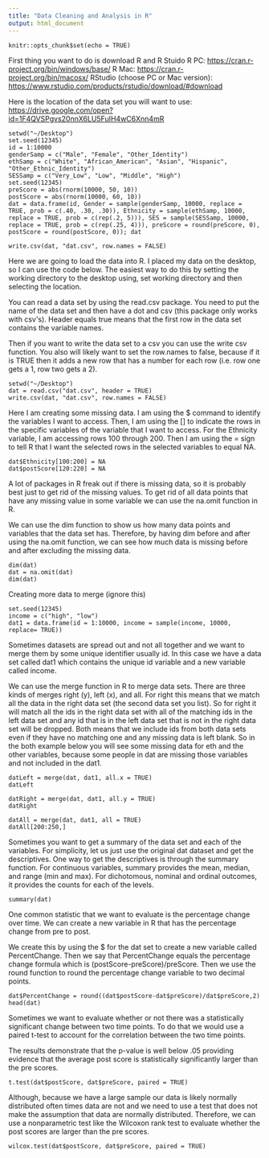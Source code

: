 ```yaml
---
title: "Data Cleaning and Analysis in R"
output: html_document
---
```


```{r setup, include=FALSE}
knitr::opts_chunk$set(echo = TRUE)
```
First thing you want to do is download R and R Stuido
R PC: https://cran.r-project.org/bin/windows/base/
R Mac: https://cran.r-project.org/bin/macosx/
RStudio (choose PC or Mac version): https://www.rstudio.com/products/rstudio/download/#download 

Here is the location of the data set you will want to use: https://drive.google.com/open?id=1F4QVSPgvs20nnX6LU5FuIH4wC6Xnn4mR
```{r message=FALSE, warning=FALSE, include=FALSE}
setwd("~/Desktop")
set.seed(12345)
id = 1:10000
genderSamp = c("Male", "Female", "Other_Identity")
ethSamp = c("White", "African_American", "Asian", "Hispanic", "Other_Ethnic_Identity")
SESSamp = c("Very_Low", "Low", "Middle", "High")
set.seed(12345)
preScore = abs(rnorm(10000, 50, 10))
postScore = abs(rnorm(10000, 60, 10))
dat = data.frame(id, Gender = sample(genderSamp, 10000, replace = TRUE, prob = c(.40, .30, .30)), Ethnicity = sample(ethSamp, 10000, replace = TRUE, prob = c(rep(.2, 5))), SES = sample(SESSamp, 10000, replace = TRUE, prob = c(rep(.25, 4))), preScore = round(preScore, 0), postScore = round(postScore, 0)); dat

write.csv(dat, "dat.csv", row.names = FALSE)
```
Here we are going to load the data into R.  I placed my data on the desktop, so I can use the code below.  The easiest way to do this by setting the working directory to the desktop using, set working directory and then selecting the location.  

You can read a data set by using the read.csv package.  You need to put the name of the data set and then have a dot and csv (this package only works with csv's).  Header equals true means that the first row in the data set contains the variable names.  

Then if you want to write the data set to a csv you can use the write csv function. You also will likely want to set the row.names to false, because if it is TRUE then it adds a new row that has a number for each row (i.e. row one gets a 1, row two gets a 2).
```{r warning=FALSE}
setwd("~/Desktop")
dat = read.csv("dat.csv", header = TRUE)
write.csv(dat, "dat.csv", row.names = FALSE)
```
Here I am creating some missing data.  I am using the $ command to identify the variables I want to access.  Then, I am using the [] to indicate the rows in the specific variables of the variable that I want to access.  For the Ethnicity variable, I am accessing rows 100 through 200.  Then I am using the = sign to tell R that I want the selected rows in the selected variables to equal NA. 
```{r warning=FALSE}
dat$Ethnicity[100:200] = NA
dat$postScore[120:220] = NA
```
A lot of packages in R freak out if there is missing data, so it is probably best just to get rid of the missing values.  To get rid of all data points that have any missing value in some variable we can use the na.omit function in R.  

We can use the dim function to show us how many data points and variables that the data set has.  Therefore, by having dim before and after using the na.omit function, we can see how much data is missing before and after excluding the missing data.
```{r warning=FALSE}
dim(dat)
dat = na.omit(dat)
dim(dat)
```
Creating more data to merge (ignore this)
```{r warning=FALSE}
set.seed(12345)
income = c("high", "low")
dat1 = data.frame(id = 1:10000, income = sample(income, 10000, replace= TRUE))

```
Sometimes datasets are spread out and not all together and we want to merge them by some unique identifier usually id.  In this case we have a data set called dat1 which contains the unique id variable and a new variable called income.

We can use the merge function in R to merge data sets.  There are three kinds of merges right (y), left (x), and all.  For right this means that we match all the data in the right data set (the second data set you list).  So for right it will match all the ids in the right data set with all of the matching ids in the left data set and any id that is in the left data set that is not in the right data set will be dropped.  Both means that we include ids from both data sets even if they have no matching one and any missing data is left blank.  So in the both example below you will see some missing data for eth and the other variables, because some people in dat are missing those variables and not included in the dat1.
```{r warning=FALSE}
datLeft = merge(dat, dat1, all.x = TRUE)
datLeft

datRight = merge(dat, dat1, all.y = TRUE)
datRight

datAll = merge(dat, dat1, all = TRUE)
datAll[200:250,]
```
Sometimes you want to get a summary of the data set and each of the variables.  For simplicity, let us just use the original dat dataset and get the descriptives.  One way to get the descriptives is through the summary function.  For continuous variables, summary provides the mean, median, and range (min and max).  For dichotomous, nominal and ordinal outcomes, it provides the counts for each of the levels.
```{r warning=FALSE}
summary(dat)
```
One common statistic that we want to evaluate is the percentage change over time.  We can create a new variable in R that has the percentage change from pre to post.

We create this by using the $ for the dat set to create a new variable called PercentChange.  Then we say that PercentChange equals the percentage change formula which is (postScore-preScore)/preScore.  Then we use the round function to round the percentage change variable to two decimal points.
```{r warning=FALSE}
dat$PercentChange = round((dat$postScore-dat$preScore)/dat$preScore,2)
head(dat)
```
Sometimes we want to evaluate whether or not there was a statistically significant change between two time points.  To do that we would use a paired t-test to account for the correlation between the two time points. 

The results demonstrate that the p-value is well below .05 providing evidence that the average post score is statistically significantly larger than the pre scores.
```{r warning=FALSE}
t.test(dat$postScore, dat$preScore, paired = TRUE)
```
Although, because we have a large sample our data is likely normally distributed often times data are not and we need to use a test that does not make the assumption that data are normally distributed.  Therefore, we can use a nonparametric test like the Wilcoxon rank test to evaluate whether the post scores are larger than the pre scores.
```{r warning=FALSE}
wilcox.test(dat$postScore, dat$preScore, paired = TRUE)
```
